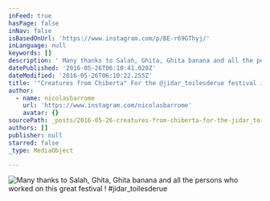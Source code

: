 ```yaml
---
inFeed: true
hasPage: false
inNav: false
isBasedOnUrl: 'https://www.instagram.com/p/BE-r69GThyj/'
inLanguage: null
keywords: []
description: ' Many thanks to Salah, Ghita, Ghita banana and all the persons who worked on this great festival ! #jidar_toilesderue'
datePublished: '2016-05-26T06:10:41.028Z'
dateModified: '2016-05-26T06:10:22.255Z'
title: '"Creatures from Chiberta" For the @jidar_toilesderue festival in Rabat ! '
author:
  - name: nicolasbarrome
    url: 'https://www.instagram.com/nicolasbarrome'
    avatar: {}
sourcePath: _posts/2016-05-26-creatures-from-chiberta-for-the-jidar_toilesderue-festiva.md
authors: []
publisher: null
starred: false
_type: MediaObject

---
```

![ Many thanks to Salah, Ghita, Ghita banana and all the persons who worked on this great festival ! #jidar_toilesderue](https://s3-us-west-2.amazonaws.com/the-grid-img/p/0db817e29494e9ed9ebd3c4a7c74ec31f51e7df2.jpg)